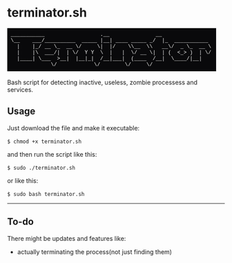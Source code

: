 # terminator.sh

![terminator.sh](https://github.com/ad3us/terminator.sh/blob/main/ascii-art-text.png)

Bash script for detecting inactive, useless, zombie processess and services.

## Usage
Just download the file and make it executable:
```
$ chmod +x terminator.sh
```
and then run the script like this:
```
$ sudo ./terminator.sh
```
or like this:
```
$ sudo bash terminator.sh
```

---
## To-do
There might be updates and features like:
- actually terminating the process(not just finding them)
